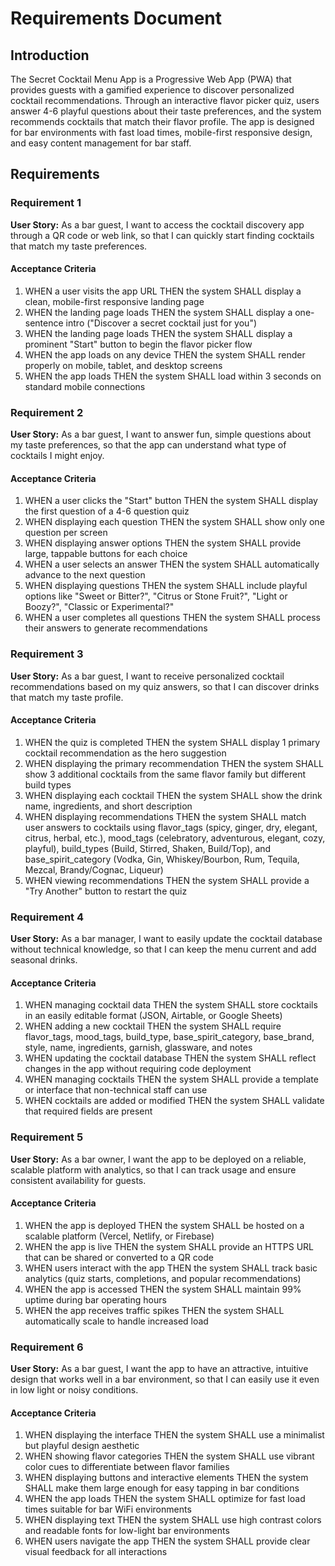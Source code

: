 # Requirements Document

## Introduction

The Secret Cocktail Menu App is a Progressive Web App (PWA) that provides guests with a gamified experience to discover personalized cocktail recommendations. Through an interactive flavor picker quiz, users answer 4-6 playful questions about their taste preferences, and the system recommends cocktails that match their flavor profile. The app is designed for bar environments with fast load times, mobile-first responsive design, and easy content management for bar staff.

## Requirements

### Requirement 1

**User Story:** As a bar guest, I want to access the cocktail discovery app through a QR code or web link, so that I can quickly start finding cocktails that match my taste preferences.

#### Acceptance Criteria

1. WHEN a user visits the app URL THEN the system SHALL display a clean, mobile-first responsive landing page
2. WHEN the landing page loads THEN the system SHALL display a one-sentence intro ("Discover a secret cocktail just for you")
3. WHEN the landing page loads THEN the system SHALL display a prominent "Start" button to begin the flavor picker flow
4. WHEN the app loads on any device THEN the system SHALL render properly on mobile, tablet, and desktop screens
5. WHEN the app loads THEN the system SHALL load within 3 seconds on standard mobile connections

### Requirement 2

**User Story:** As a bar guest, I want to answer fun, simple questions about my taste preferences, so that the app can understand what type of cocktails I might enjoy.

#### Acceptance Criteria

1. WHEN a user clicks the "Start" button THEN the system SHALL display the first question of a 4-6 question quiz
2. WHEN displaying each question THEN the system SHALL show only one question per screen
3. WHEN displaying answer options THEN the system SHALL provide large, tappable buttons for each choice
4. WHEN a user selects an answer THEN the system SHALL automatically advance to the next question
5. WHEN displaying questions THEN the system SHALL include playful options like "Sweet or Bitter?", "Citrus or Stone Fruit?", "Light or Boozy?", "Classic or Experimental?"
6. WHEN a user completes all questions THEN the system SHALL process their answers to generate recommendations

### Requirement 3

**User Story:** As a bar guest, I want to receive personalized cocktail recommendations based on my quiz answers, so that I can discover drinks that match my taste profile.

#### Acceptance Criteria

1. WHEN the quiz is completed THEN the system SHALL display 1 primary cocktail recommendation as the hero suggestion
2. WHEN displaying the primary recommendation THEN the system SHALL show 3 additional cocktails from the same flavor family but different build types
3. WHEN displaying each cocktail THEN the system SHALL show the drink name, ingredients, and short description
4. WHEN displaying recommendations THEN the system SHALL match user answers to cocktails using flavor_tags (spicy, ginger, dry, elegant, citrus, herbal, etc.), mood_tags (celebratory, adventurous, elegant, cozy, playful), build_types (Build, Stirred, Shaken, Build/Top), and base_spirit_category (Vodka, Gin, Whiskey/Bourbon, Rum, Tequila, Mezcal, Brandy/Cognac, Liqueur)
5. WHEN viewing recommendations THEN the system SHALL provide a "Try Another" button to restart the quiz
### Requirement 4

**User Story:** As a bar manager, I want to easily update the cocktail database without technical knowledge, so that I can keep the menu current and add seasonal drinks.

#### Acceptance Criteria

1. WHEN managing cocktail data THEN the system SHALL store cocktails in an easily editable format (JSON, Airtable, or Google Sheets)
2. WHEN adding a new cocktail THEN the system SHALL require flavor_tags, mood_tags, build_type, base_spirit_category, base_brand, style, name, ingredients, garnish, glassware, and notes
3. WHEN updating the cocktail database THEN the system SHALL reflect changes in the app without requiring code deployment
4. WHEN managing cocktails THEN the system SHALL provide a template or interface that non-technical staff can use
5. WHEN cocktails are added or modified THEN the system SHALL validate that required fields are present

### Requirement 5

**User Story:** As a bar owner, I want the app to be deployed on a reliable, scalable platform with analytics, so that I can track usage and ensure consistent availability for guests.

#### Acceptance Criteria

1. WHEN the app is deployed THEN the system SHALL be hosted on a scalable platform (Vercel, Netlify, or Firebase)
2. WHEN the app is live THEN the system SHALL provide an HTTPS URL that can be shared or converted to a QR code
3. WHEN users interact with the app THEN the system SHALL track basic analytics (quiz starts, completions, and popular recommendations)
4. WHEN the app is accessed THEN the system SHALL maintain 99% uptime during bar operating hours
5. WHEN the app receives traffic spikes THEN the system SHALL automatically scale to handle increased load

### Requirement 6

**User Story:** As a bar guest, I want the app to have an attractive, intuitive design that works well in a bar environment, so that I can easily use it even in low light or noisy conditions.

#### Acceptance Criteria

1. WHEN displaying the interface THEN the system SHALL use a minimalist but playful design aesthetic
2. WHEN showing flavor categories THEN the system SHALL use vibrant color cues to differentiate between flavor families
3. WHEN displaying buttons and interactive elements THEN the system SHALL make them large enough for easy tapping in bar conditions
4. WHEN the app loads THEN the system SHALL optimize for fast load times suitable for bar WiFi environments
5. WHEN displaying text THEN the system SHALL use high contrast colors and readable fonts for low-light bar environments
6. WHEN users navigate the app THEN the system SHALL provide clear visual feedback for all interactions
